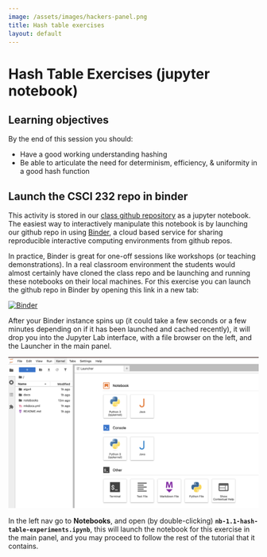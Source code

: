 ```yaml
---
image: /assets/images/hackers-panel.png
title: Hash table exercises
layout: default
---
```


# Hash Table Exercises (jupyter notebook)

## Learning objectives
By the end of this session you should:  
- Have a good working understanding hashing  
- Be able to articulate the need for determinism, efficiency, & uniformity
in a good hash function

## Launch the CSCI 232 repo in binder
This activity is stored in our [class github repository](https://github.com/isaacovercast/CSCI232) 
as a jupyter notebook. The easiest way to interactively manipulate
this notebook is by launching our github repo in using [Binder](https://binderhub.readthedocs.io/en/latest/), a cloud based service for sharing
reproducible interactive computing environments from github repos.

In practice, Binder is great for one-off sessions like workshops (or teaching
demonstrations). In a real classroom environment the students would
almost certainly have cloned the class repo and be launching and running
these notebooks on their local machines. For this exercise you can launch
the github repo in Binder by opening this link in a new tab:

[![Binder](https://mybinder.org/badge_logo.svg)](https://mybinder.org/v2/gh/isaacovercast/CSCI232/HEAD)

After your Binder instance spins up (it could take a few seconds or a few
minutes depending on if it has been launched and cached recently), it will drop
you into the Jupyter Lab interface, with a file browser on the left, and the
Launcher in the main panel.

![Jupyter Lab Start](JupyterLabStart.png)

In the left nav go to **Notebooks**, and open (by double-clicking)
**`nb-1.1-hash-table-experiments.ipynb`**, this will launch the notebook for 
this exercise in the main panel, and you may proceed to follow the rest 
of the tutorial that it contains.


